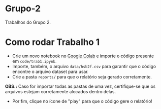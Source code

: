 # Grupo-2
Trabalhos do Grupo 2.

# Como rodar Trabalho 1
- Crie um novo notebook no [Google Colab](https://colab.research.google.com/#create=true) e importe o código presente em `code/trab1.ipynb`.
- Importe, também, o arquivo `data/hsb2f.csv` para garantir que o código encontre o arquivo dataset para usar.
- Crie a pasta `reports/` para que o relatório seja gerado corretamente.

**OBS.:** Caso for importar todas as pastas de uma vez, certifique-se que os arquivos estejam corretamente alocados dentro delas.

- Por fim, clique no ícone de "play" para que o código gere o relatório!